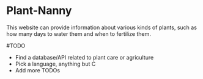 # Plant-Nanny
This website can provide information about various kinds of plants, such as how many days to water them and when to fertilize them.

#TODO
- Find a database/API related to plant care or agriculture
- Pick a language, anything but C
- Add more TODOs
